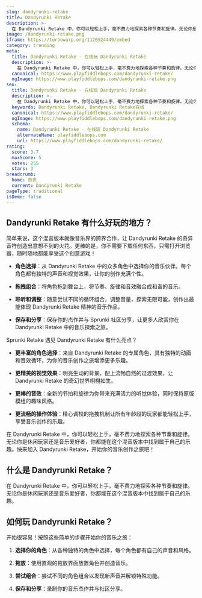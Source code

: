 ```yaml
---
slug: dandyrunki-retake
title: Dandyrunki Retake
description: >-
  在 Dandyrunki Retake 中，你可以轻松上手，毫不费力地探索各种节奏和旋律。无论你是休闲玩家还是音乐爱好者，你都能在这个混音版本中找到属于自己的乐趣。
image: /dandyrunki-retake.png
iframe: https://turbowarp.org/1126924449/embed
category: trending
meta:
  title: Dandyrunki Retake - 在线玩 Dandyrunki Retake
  description: >-
    在 Dandyrunki Retake 中，你可以轻松上手，毫不费力地探索各种节奏和旋律。无论你是休闲玩家还是音乐爱好者，你都能在这个混音版本中找到属于自己的乐趣。
  canonical: https://www.playfiddlebops.com/dandyrunki-retake/
  ogImage: https://www.playfiddlebops.com/dandyrunki-retake.png
seo:
  title: Dandyrunki Retake - 在线玩 Dandyrunki Retake
  description: >-
    在 Dandyrunki Retake 中，你可以轻松上手，毫不费力地探索各种节奏和旋律。无论你是休闲玩家还是音乐爱好者，你都能在这个混音版本中找到属于自己的乐趣。
  keywords: Dandyrunki Retake, Dandyrunki Retake在线
  canonical: https://www.playfiddlebops.com/dandyrunki-retake/
  ogImage: https://www.playfiddlebops.com/dandyrunki-retake.png
  schema:
    name: Dandyrunki Retake - 在线玩 Dandyrunki Retake
    alternateName: playfiddlebops.com
    url: https://www.playfiddlebops.com/dandyrunki-retake/
rating:
  score: 3.7
  maxScore: 5
  votes: 255
  stars: 3
breadcrumb:
  home: 首页
  current: Dandyrunki Retake
pageType: traditional
isDemo: false
---
```


## Dandyrunki Retake 有什么好玩的地方？

简单来说，这个混音版本就像音乐界的跨界合作，让 Dandyrunki Retake 的奇异音符创造出意想不到的火花。更棒的是，你不需要下载任何东西，只需打开浏览器，随时随地都能享受这个创意游戏！

- **角色选择**：从 Dandyrunki Retake 中的众多角色中选择你的音乐伙伴。每个角色都有独特的声音和视觉效果，让你的创作充满个性。

- **拖拽组合**：将角色拖到舞台上，将节奏、旋律和音效融合成和谐的音乐。

- **聆听和调整**：随意尝试不同的循环组合，调整音量，探索无限可能，创作出最能体现 Dandyrunki Retake 精神的音乐作品。

- **保存和分享**：保存你的杰作并与 Sprunki 社区分享，让更多人欣赏你在 Dandyrunki Retake 中的音乐探索之旅。

Sprunki Retake 遇见 Dandyrunki Retake 有什么亮点？

- **更丰富的角色选择**：来自 Dandyrunki Retake 的专属角色，具有独特的动画和音效循环，为你的音乐创作之旅增添更多乐趣。

- **更精美的视觉效果**：明亮生动的背景，配上流畅自然的过渡效果，让 Dandyrunki Retake 的奇幻世界栩栩如生。

- **更棒的音效**：全新的节拍和旋律为你带来充满活力的听觉体验，同时保持原版模组的趣味风格。

- **更流畅的操作体验**：精心调校的拖拽机制让所有年龄段的玩家都能轻松上手，享受音乐创作的乐趣。

在 Dandyrunki Retake 中，你可以轻松上手，毫不费力地探索各种节奏和旋律。无论你是休闲玩家还是音乐爱好者，你都能在这个混音版本中找到属于自己的乐趣。快来加入 Dandyrunki Retake，开始你的音乐创作之旅吧！

## 什么是 Dandyrunki Retake？

在 Dandyrunki Retake 中，你可以轻松上手，毫不费力地探索各种节奏和旋律。无论你是休闲玩家还是音乐爱好者，你都能在这个混音版本中找到属于自己的乐趣。

## 如何玩 Dandyrunki Retake？

开始很容易！按照这些简单的步骤开始你的音乐之旅：

1. **选择你的角色**：从各种独特的角色中选择，每个角色都有自己的声音和风格。

1. **拖放**：使用直观的拖放界面放置角色并创造音乐。

1. **尝试组合**：尝试不同的角色组合以发现新声音并解锁特殊功能。

1. **保存和分享**：录制你的音乐杰作并与社区分享。